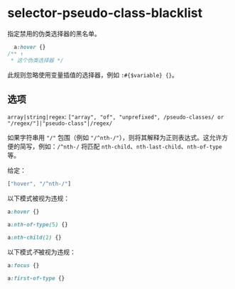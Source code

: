 # selector-pseudo-class-blacklist

指定禁用的伪类选择器的黑名单。

```css
  a:hover {}
/** ↑
 * 这个伪类选择器 */
```

此规则忽略使用变量插值的选择器，例如 `:#{$variable} {}`。

## 选项

`array|string|regex`: `["array", "of", "unprefixed", /pseudo-classes/ or "/regex/"]|"pseudo-class"|/regex/`

如果字符串用 `"/"` 包围（例如 `"/^nth-/"`），则将其解释为正则表达式。这允许方便的简写，例如：`/^nth-/` 将匹配 `nth-child`、`nth-last-child`、`nth-of-type` 等。

给定：

```js
["hover", "/^nth-/"]
```

以下模式被视为违规：

```css
a:hover {}
```

```css
a:nth-of-type(5) {}
```

```css
a:nth-child(2) {}
```

以下模式*不*被视为违规：

```css
a:focus {}
```

```css
a:first-of-type {}
```
